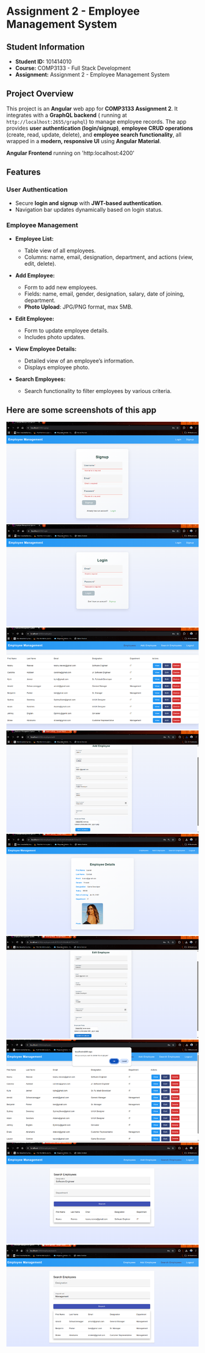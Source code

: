 # **Assignment 2 - Employee Management System**

## **Student Information**
- **Student ID:** 101414010  
- **Course:** COMP3133 - Full Stack Development  
- **Assignment:** Assignment 2 - Employee Management System  

## **Project Overview**
This project is an **Angular** web app for **COMP3133 Assignment 2**. It integrates with a **GraphQL backend** ( running at `http://localhost:2655/graphql`) to manage employee records. The app provides **user authentication (login/signup)**, **employee CRUD operations** (create, read, update, delete), and **employee search functionality**, all wrapped in a **modern, responsive UI** using **Angular Material**.

**Angular Frontend** running on 'http:localhost:4200' <br>

## **Features**

### **User Authentication**
- Secure **login and signup** with **JWT-based authentication**.
- Navigation bar updates dynamically based on login status.

### **Employee Management**
- **Employee List:**
  - Table view of all employees.
  - Columns: name, email, designation, department, and actions (view, edit, delete).

- **Add Employee:**
  - Form to add new employees.
  - Fields: name, email, gender, designation, salary, date of joining, department.
  - **Photo Upload**: JPG/PNG format, max 5MB.

- **Edit Employee:**
  - Form to update employee details.
  - Includes photo updates.

- **View Employee Details:**
  - Detailed view of an employee’s information.
  - Displays employee photo.

- **Search Employees:**
  - Search functionality to filter employees by various criteria.

## **Here are some screenshots of this app**

![Screenshot - 1 / Signup Page](public/images/ss-1.png)
![Screenshot - 2 / Login Page](public/images/ss-2.png)
![Screenshot - 3 / Employee Details Page](public/images/ss-3.png)
![Screenshot - 4 / Add Employee](public/images/ss-4.png)
![Screenshot - 5 / View Employee](public/images/ss-5.png)
![Screenshot - 6 / Edit Employee](public/images/ss-6.png)
![Screenshot - 7 / Delete Employee](public/images/ss-7.png)
![Screenshot - 8 / Search Employee by Designation](public/images/ss-8.png)
![Screenshot - 9 / Search Employee by Department](public/images/ss-9.png)